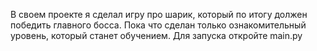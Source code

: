 В своем проекте я сделал игру про шарик, который по итогу должен победить главного босса. Пока что сделан только ознакомительный уровень, который станет обучением. Для запуска откройте main.py
